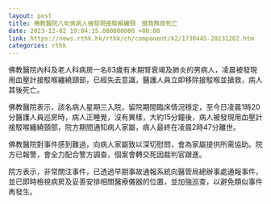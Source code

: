 ```yaml
---
layout: post
title: 佛教醫院八旬男病人被發現接駁喉纏頸　搶救無效死亡
date: 2023-12-02 19:04:15.000000000 +08:00
link: https://news.rthk.hk/rthk/ch/component/k2/1730445-20231202.htm
categories: rthk
---
```


佛教醫院內科及老人科病房一名83歲有末期腎衰竭及肺炎的男病人，凌晨被發現用血壓計接駁喉纏繞頸部，已經失去意識，醫護人員立即移除接駁喉並搶救，病人其後死亡。

佛教醫院表示，該名病人星期三入院，留院期間臨床情況穩定，至今日凌晨1時20分醫護人員巡房時，病人正睡覺，沒有異樣，大約15分鐘後，病人被發現用血壓計接駁喉纏繞頸部，院方期間通知病人家屬，病人最終在凌晨2時47分離世。

佛教醫院對事件感到難過，向病人家屬致以深切慰問，會為家屬提供所需協助。院方已報警，會全力配合警方調查，個案會轉交死因裁判官跟進。

院方表示，非常關注事件，已透過早期事故通報系統向醫管局總辦事處通報事件，並已即時檢視病房及妥善安排相關醫療儀器的位置，並加強巡查，以避免類似事件再發生。
